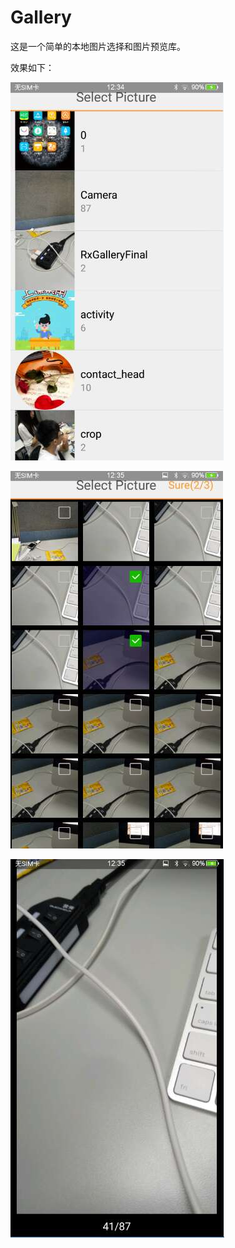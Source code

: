 # Gallery

这是一个简单的本地图片选择和图片预览库。

效果如下：

![image](https://github.com/wobuaihuangjun/Gallery/blob/master/doc/picture_folder.jpg)

![image](https://github.com/wobuaihuangjun/Gallery/blob/master/doc/gallery.jpg)

![image](https://github.com/wobuaihuangjun/Gallery/blob/master/doc/browse.jpg)

